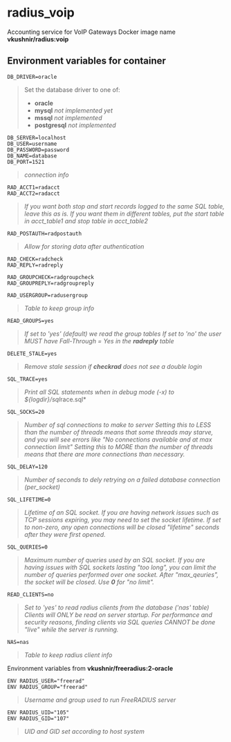 # radius_voip
Accounting service for VoIP Gateways
Docker image name **vkushnir/radius:voip**

## Environment variables for container


    DB_DRIVER=oracle
>Set the database driver to one of:
>- **oracle**
>- **mysql** *not implemented yet*
>- **mssql** *not implemented*
>- **postgresql** *not implemented*


    DB_SERVER=localhost
    DB_USER=username
    DB_PASSWORD=password
    DB_NAME=database
    DB_PORT=1521
>*connection info*


    RAD_ACCT1=radacct
    RAD_ACCT2=radacct
>*If you want both stop and start records logged to the same SQL table, leave this as is.  If you want them in different tables, put the start table in acct_table1 and stop table in acct_table2*


    RAD_POSTAUTH=radpostauth
>*Allow for storing data after authentication*


    RAD_CHECK=radcheck
    RAD_REPLY=radreply

    RAD_GROUPCHECK=radgroupcheck
    RAD_GROUPREPLY=radgroupreply

    RAD_USERGROUP=radusergroup
>*Table to keep group info*


    READ_GROUPS=yes
>*If set to 'yes' (default) we read the group tables*
>*If set to 'no' the user MUST have Fall-Through = Yes in the **radreply** table*


    DELETE_STALE=yes
>*Remove stale session if **checkrad** does not see a double login*


    SQL_TRACE=yes
>*Print all SQL statements when in debug mode (-x) to ${logdir}/sql*race.sql*


    SQL_SOCKS=20
>*Number of sql connections to make to server*
>*Setting this to LESS than the number of threads means that some threads may starve, and you will see errors like "No connections available and at max connection limit"*
>*Setting this to MORE than the number of threads means that there are more connections than necessary.*


    SQL_DELAY=120
>*Number of seconds to dely retrying on a failed database connection (per_socket)*


    SQL_LIFETIME=0
>*Lifetime of an SQL socket.  If you are having network issues such as TCP sessions expiring, you may need to set the socket lifetime.  If set to non-zero, any open connections will be closed "lifetime" seconds after they were first opened.*


    SQL_QUERIES=0
>*Maximum number of queries used by an SQL socket.  If you are having issues with SQL sockets lasting "too long", you can limit the number of queries performed over one socket.  After "max_qeuries", the socket will be closed.*
>*Use **0** for "no limit".*


    READ_CLIENTS=no
>*Set to 'yes' to read radius clients from the database ('nas' table)*
>*Clients will ONLY be read on server startup.  For performance and security reasons, finding clients via SQL queries CANNOT be done "live" while the server is running.*


    NAS=nas
>*Table to keep radius client info*

Environment variables from **vkushnir/freeradius:2-oracle**

    ENV RADIUS_USER="freerad"
    ENV RADIUS_GROUP="freerad"
>*Username and group used to run FreeRADIUS server*


    ENV RADIUS_UID="105"
    ENV RADIUS_GID="107"
>*UID and GID set according to host system*
